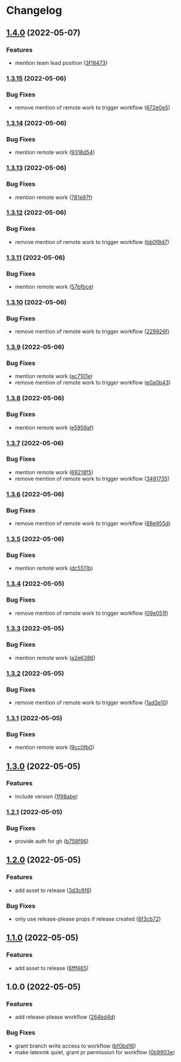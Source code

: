 # Changelog

## [1.4.0](https://github.com/kohanyirobert/cv/compare/v1.3.15...v1.4.0) (2022-05-07)


### Features

* mention team lead position ([3f18473](https://github.com/kohanyirobert/cv/commit/3f18473554e043f36bf799b5bbbec6c5de7d2255))

### [1.3.15](https://github.com/kohanyirobert/cv/compare/v1.3.14...v1.3.15) (2022-05-06)


### Bug Fixes

* remove mention of remote work to trigger workflow ([672e0e5](https://github.com/kohanyirobert/cv/commit/672e0e56e8977c8dca1bbe1736cb1a27efab110c))

### [1.3.14](https://github.com/kohanyirobert/cv/compare/v1.3.13...v1.3.14) (2022-05-06)


### Bug Fixes

* mention remote work ([9318d54](https://github.com/kohanyirobert/cv/commit/9318d541d3252141f67b2d9fd0037d1f75b51ff2))

### [1.3.13](https://github.com/kohanyirobert/cv/compare/v1.3.12...v1.3.13) (2022-05-06)


### Bug Fixes

* mention remote work ([781e97f](https://github.com/kohanyirobert/cv/commit/781e97fbeed9186da5720a60d611f496f0b01b88))

### [1.3.12](https://github.com/kohanyirobert/cv/compare/v1.3.11...v1.3.12) (2022-05-06)


### Bug Fixes

* remove mention of remote work to trigger workflow ([bb0f8d7](https://github.com/kohanyirobert/cv/commit/bb0f8d767942be3ab1d383e10b45a4d349c31ff6))

### [1.3.11](https://github.com/kohanyirobert/cv/compare/v1.3.10...v1.3.11) (2022-05-06)


### Bug Fixes

* mention remote work ([57bfbce](https://github.com/kohanyirobert/cv/commit/57bfbcef3aadc562c64fe3f2cc6ec6148b8ce5d0))

### [1.3.10](https://github.com/kohanyirobert/cv/compare/v1.3.9...v1.3.10) (2022-05-06)


### Bug Fixes

* remove mention of remote work to trigger workflow ([229926f](https://github.com/kohanyirobert/cv/commit/229926f879db5cfab54838730af5f6bc086cff88))

### [1.3.9](https://github.com/kohanyirobert/cv/compare/v1.3.8...v1.3.9) (2022-05-06)


### Bug Fixes

* mention remote work ([ac7101e](https://github.com/kohanyirobert/cv/commit/ac7101e7be0375c46f1d1b3741107e2fd831a5a9))
* remove mention of remote work to trigger workflow ([e0a0b43](https://github.com/kohanyirobert/cv/commit/e0a0b439e2687b72c0776bee57d04b999839736e))

### [1.3.8](https://github.com/kohanyirobert/cv/compare/v1.3.7...v1.3.8) (2022-05-06)


### Bug Fixes

* mention remote work ([e5959af](https://github.com/kohanyirobert/cv/commit/e5959af4cc16284fa525c8370123d8f6b9caef13))

### [1.3.7](https://github.com/kohanyirobert/cv/compare/v1.3.6...v1.3.7) (2022-05-06)


### Bug Fixes

* mention remote work ([69218f5](https://github.com/kohanyirobert/cv/commit/69218f55def6a96b90da26fb4bcee0ec6c33615d))
* remove mention of remote work to trigger workflow ([3491735](https://github.com/kohanyirobert/cv/commit/34917350f589ff8bc300c5212ea6ccd12cd5667f))

### [1.3.6](https://github.com/kohanyirobert/cv/compare/v1.3.5...v1.3.6) (2022-05-06)


### Bug Fixes

* remove mention of remote work to trigger workflow ([88e955d](https://github.com/kohanyirobert/cv/commit/88e955db38fabe6d343db020f16fedbecbef9e7e))

### [1.3.5](https://github.com/kohanyirobert/cv/compare/v1.3.4...v1.3.5) (2022-05-06)


### Bug Fixes

* mention remote work ([dc5511b](https://github.com/kohanyirobert/cv/commit/dc5511b2abf93cf2e425bc5c2865abafc62d82fd))

### [1.3.4](https://github.com/kohanyirobert/cv/compare/v1.3.3...v1.3.4) (2022-05-05)


### Bug Fixes

* remove mention of remote work to trigger workflow ([09e051f](https://github.com/kohanyirobert/cv/commit/09e051f904878f57b688300a51653ded17e283fb))

### [1.3.3](https://github.com/kohanyirobert/cv/compare/v1.3.2...v1.3.3) (2022-05-05)


### Bug Fixes

* mention remote work ([a2e6386](https://github.com/kohanyirobert/cv/commit/a2e6386536f55d9b06b2d67b827884774496ba3b))

### [1.3.2](https://github.com/kohanyirobert/cv/compare/v1.3.1...v1.3.2) (2022-05-05)


### Bug Fixes

* remove mention of remote work to trigger workflow ([1ad3e10](https://github.com/kohanyirobert/cv/commit/1ad3e102d9cb66c8b1150cca50b38d4e67a7d5ad))

### [1.3.1](https://github.com/kohanyirobert/cv/compare/v1.3.0...v1.3.1) (2022-05-05)


### Bug Fixes

* mention remote work ([9cc0fb0](https://github.com/kohanyirobert/cv/commit/9cc0fb00e5b0232f0f7ad03e575e741abbdb21d2))

## [1.3.0](https://github.com/kohanyirobert/cv/compare/v1.2.1...v1.3.0) (2022-05-05)


### Features

* include version ([1f98abe](https://github.com/kohanyirobert/cv/commit/1f98abe023997eec1d525da31fcc04889f3e6b53))

### [1.2.1](https://github.com/kohanyirobert/cv/compare/v1.2.0...v1.2.1) (2022-05-05)


### Bug Fixes

* provide auth for gh ([b758f96](https://github.com/kohanyirobert/cv/commit/b758f966b3b34e826e1dd7d09ba186b3c1d919f9))

## [1.2.0](https://github.com/kohanyirobert/cv/compare/v1.1.0...v1.2.0) (2022-05-05)


### Features

* add asset to release ([3d3c6f6](https://github.com/kohanyirobert/cv/commit/3d3c6f6414d9a8c81e1469bd9683a87310c00841))


### Bug Fixes

* only use release-please props if release created ([6f3cb72](https://github.com/kohanyirobert/cv/commit/6f3cb7213a76c6d2542ed8625710ff62a69fa08d))

## [1.1.0](https://github.com/kohanyirobert/cv/compare/v1.0.0...v1.1.0) (2022-05-05)


### Features

* add asset to release ([6fff465](https://github.com/kohanyirobert/cv/commit/6fff465105ba94c12f7ae9e4df84931675ea3d09))

## 1.0.0 (2022-05-05)


### Features

* add release-please workflow ([264bd4d](https://github.com/kohanyirobert/cv/commit/264bd4d26fad3831c3c85723cb163ab50ab88984))


### Bug Fixes

* grant branch write access to workflow ([bf0bd16](https://github.com/kohanyirobert/cv/commit/bf0bd1608b86e9403cc8672bf02418031df7fb04))
* make latexmk quiet, grant pr permission for workflow ([0b9903e](https://github.com/kohanyirobert/cv/commit/0b9903e6a9b25fd2f8e0cb277ba3656a08f97691))

